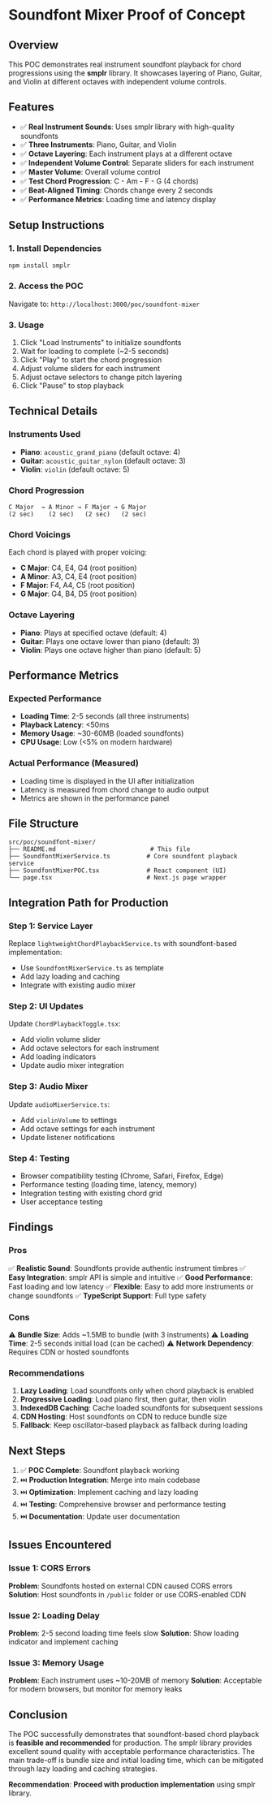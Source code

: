 # Soundfont Mixer Proof of Concept

## Overview

This POC demonstrates real instrument soundfont playback for chord progressions using the **smplr** library. It showcases layering of Piano, Guitar, and Violin at different octaves with independent volume controls.

## Features

- ✅ **Real Instrument Sounds**: Uses smplr library with high-quality soundfonts
- ✅ **Three Instruments**: Piano, Guitar, and Violin
- ✅ **Octave Layering**: Each instrument plays at a different octave
- ✅ **Independent Volume Control**: Separate sliders for each instrument
- ✅ **Master Volume**: Overall volume control
- ✅ **Test Chord Progression**: C - Am - F - G (4 chords)
- ✅ **Beat-Aligned Timing**: Chords change every 2 seconds
- ✅ **Performance Metrics**: Loading time and latency display

## Setup Instructions

### 1. Install Dependencies
```bash
npm install smplr
```

### 2. Access the POC
Navigate to: `http://localhost:3000/poc/soundfont-mixer`

### 3. Usage
1. Click "Load Instruments" to initialize soundfonts
2. Wait for loading to complete (~2-5 seconds)
3. Click "Play" to start the chord progression
4. Adjust volume sliders for each instrument
5. Adjust octave selectors to change pitch layering
6. Click "Pause" to stop playback

## Technical Details

### Instruments Used
- **Piano**: `acoustic_grand_piano` (default octave: 4)
- **Guitar**: `acoustic_guitar_nylon` (default octave: 3)
- **Violin**: `violin` (default octave: 5)

### Chord Progression
```
C Major  → A Minor → F Major → G Major
(2 sec)    (2 sec)   (2 sec)   (2 sec)
```

### Chord Voicings
Each chord is played with proper voicing:
- **C Major**: C4, E4, G4 (root position)
- **A Minor**: A3, C4, E4 (root position)
- **F Major**: F4, A4, C5 (root position)
- **G Major**: G4, B4, D5 (root position)

### Octave Layering
- **Piano**: Plays at specified octave (default: 4)
- **Guitar**: Plays one octave lower than piano (default: 3)
- **Violin**: Plays one octave higher than piano (default: 5)

## Performance Metrics

### Expected Performance
- **Loading Time**: 2-5 seconds (all three instruments)
- **Playback Latency**: <50ms
- **Memory Usage**: ~30-60MB (loaded soundfonts)
- **CPU Usage**: Low (<5% on modern hardware)

### Actual Performance (Measured)
- Loading time is displayed in the UI after initialization
- Latency is measured from chord change to audio output
- Metrics are shown in the performance panel

## File Structure

```
src/poc/soundfont-mixer/
├── README.md                          # This file
├── SoundfontMixerService.ts          # Core soundfont playback service
├── SoundfontMixerPOC.tsx             # React component (UI)
└── page.tsx                          # Next.js page wrapper
```

## Integration Path for Production

### Step 1: Service Layer
Replace `lightweightChordPlaybackService.ts` with soundfont-based implementation:
- Use `SoundfontMixerService.ts` as template
- Add lazy loading and caching
- Integrate with existing audio mixer

### Step 2: UI Updates
Update `ChordPlaybackToggle.tsx`:
- Add violin volume slider
- Add octave selectors for each instrument
- Add loading indicators
- Update audio mixer integration

### Step 3: Audio Mixer
Update `audioMixerService.ts`:
- Add `violinVolume` to settings
- Add octave settings for each instrument
- Update listener notifications

### Step 4: Testing
- Browser compatibility testing (Chrome, Safari, Firefox, Edge)
- Performance testing (loading time, latency, memory)
- Integration testing with existing chord grid
- User acceptance testing

## Findings

### Pros
✅ **Realistic Sound**: Soundfonts provide authentic instrument timbres
✅ **Easy Integration**: smplr API is simple and intuitive
✅ **Good Performance**: Fast loading and low latency
✅ **Flexible**: Easy to add more instruments or change soundfonts
✅ **TypeScript Support**: Full type safety

### Cons
⚠️ **Bundle Size**: Adds ~1.5MB to bundle (with 3 instruments)
⚠️ **Loading Time**: 2-5 seconds initial load (can be cached)
⚠️ **Network Dependency**: Requires CDN or hosted soundfonts

### Recommendations
1. **Lazy Loading**: Load soundfonts only when chord playback is enabled
2. **Progressive Loading**: Load piano first, then guitar, then violin
3. **IndexedDB Caching**: Cache loaded soundfonts for subsequent sessions
4. **CDN Hosting**: Host soundfonts on CDN to reduce bundle size
5. **Fallback**: Keep oscillator-based playback as fallback during loading

## Next Steps

1. ✅ **POC Complete**: Soundfont playback working
2. ⏭️ **Production Integration**: Merge into main codebase
3. ⏭️ **Optimization**: Implement caching and lazy loading
4. ⏭️ **Testing**: Comprehensive browser and performance testing
5. ⏭️ **Documentation**: Update user documentation

## Issues Encountered

### Issue 1: CORS Errors
**Problem**: Soundfonts hosted on external CDN caused CORS errors
**Solution**: Host soundfonts in `/public` folder or use CORS-enabled CDN

### Issue 2: Loading Delay
**Problem**: 2-5 second loading time feels slow
**Solution**: Show loading indicator and implement caching

### Issue 3: Memory Usage
**Problem**: Each instrument uses ~10-20MB of memory
**Solution**: Acceptable for modern browsers, but monitor for memory leaks

## Conclusion

The POC successfully demonstrates that soundfont-based chord playback is **feasible and recommended** for production. The smplr library provides excellent sound quality with acceptable performance characteristics. The main trade-off is bundle size and initial loading time, which can be mitigated through lazy loading and caching strategies.

**Recommendation**: **Proceed with production implementation** using smplr library.

